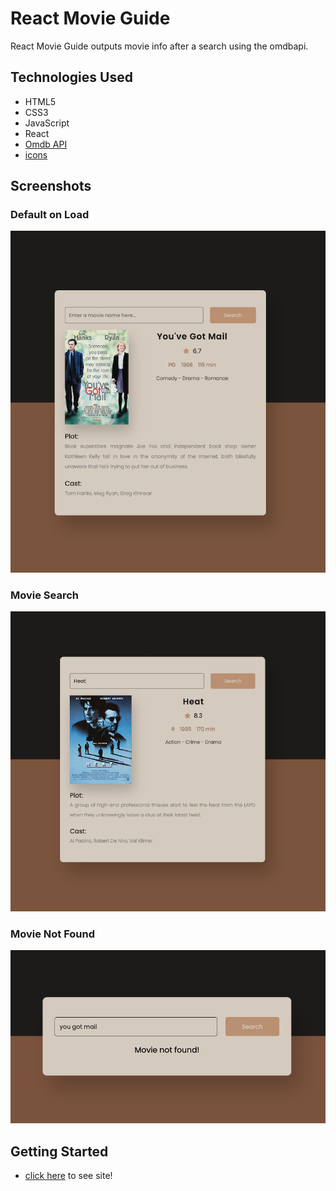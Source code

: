 # React Movie Guide
React Movie Guide outputs movie info after a search using the omdbapi.

## Technologies Used

* HTML5
* CSS3
* JavaScript
* React
* [Omdb API](https://www.omdbapi.com/)
* [icons](hhttps://fontawesome.com/icons)

## Screenshots
### Default on Load
![default view](./imgs/default.png)
### Movie Search
![movie search view](./imgs/movie.png)
### Movie Not Found
![movie not found view](./imgs/not-found.png)

## Getting Started
* [click here](https://movie-guidebook.netlify.app) to see site!